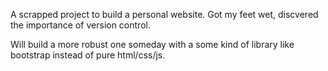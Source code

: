 A scrapped project to build a personal website. Got my feet wet, discvered the importance of version control.

Will build a more robust one someday with a some kind of library like bootstrap instead of pure html/css/js.

